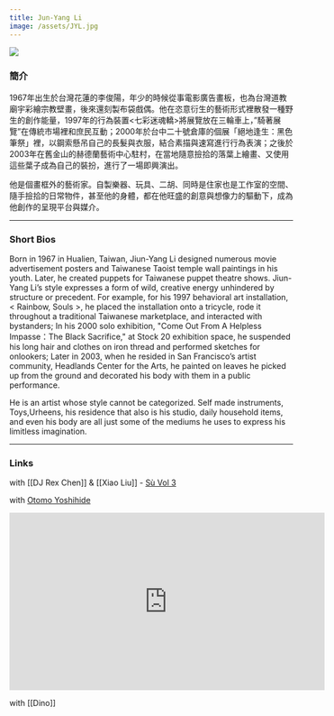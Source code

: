 ```yaml
---
title: Jun-Yang Li
image: /assets/JYL.jpg
---
```


![]({{page.image}})

### 簡介
1967年出生於台灣花蓮的李俊陽，年少的時候從事電影廣告畫板，也為台灣道教廟宇彩繪宗教壁畫，後來還刻製布袋戲偶。他在恣意衍生的藝術形式裡散發一種野生的創作能量，1997年的行為裝置<七彩迷魂轎>將展覽放在三輪車上，”騎著展覽”在傳統市場裡和庶民互動；2000年於台中二十號倉庫的個展「絕地逢生：黑色筆祭」裡，以鋼索懸吊自己的長髮與衣服，結合素描與速寫進行行為表演；之後於2003年在舊金山的赫德蘭藝術中心駐村，在當地隨意撿拾的落葉上繪畫、又使用這些葉子成為自己的裝扮，進行了一場即興演出。

他是個畫框外的藝術家。自製樂器、玩具、二胡、同時是住家也是工作室的空間、隨手撿拾的日常物件，甚至他的身體，都在他旺盛的創意與想像力的驅動下，成為他創作的呈現平台與媒介。

---
### Short Bios
Born in 1967 in Hualien, Taiwan, Jiun-Yang Li designed numerous movie advertisement posters and Taiwanese Taoist temple wall paintings in his youth. Later, he created puppets for Taiwanese puppet theatre shows. Jiun-Yang Li’s style expresses a form of wild, creative energy unhindered by structure or precedent. For example, for his 1997 behavioral art installation, < Rainbow, Souls >, he placed the installation onto a tricycle, rode it throughout a traditional Taiwanese marketplace, and interacted with bystanders; In his 2000 solo exhibition, "Come Out From A Helpless Impasse：The Black Sacrifice," at Stock 20 exhibition space, he suspended his long hair and clothes on iron thread and performed sketches for onlookers; Later in 2003, when he resided in San Francisco’s artist community, Headlands Center for the Arts, he painted on leaves he picked up from the ground and decorated his body with them in a public performance.

He is an artist whose style cannot be categorized. Self made instruments, Toys,Urheens, his residence that also is his studio, daily household items, and even his body are all just some of the mediums he uses to express his limitless imagination.

---
### Links
with [[DJ Rex Chen]] & [[Xiao Liu]] - [Sù Vol 3](https://djrexchen.bandcamp.com/album/s-vol-3)

with [Otomo Yoshihide](http://otomoyoshihide.com/en/)
<iframe width="560" height="315" src="https://www.youtube.com/embed/oKhhjOApfOs" frameborder="0" allow="accelerometer; autoplay; encrypted-media; gyroscope; picture-in-picture" allowfullscreen></iframe>

with [[Dino]]